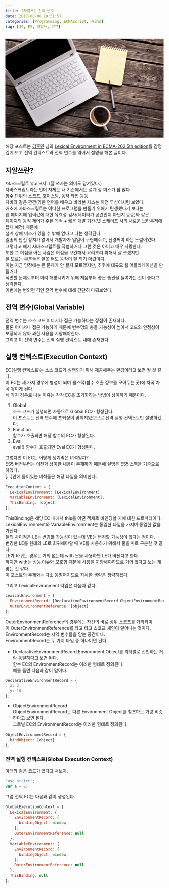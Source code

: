 ```yaml
---
title: (자알쓰) 전역 변수
date: 2017-08-08 18:51:57
categories: [Programming, ECMAScript, 자알쓰]
tag: [JS, ES, 자알쓰, JIT]
---
```

![](js-global-variable-truth/thumb.png)

해당 포스트는 [김훈민](https://www.facebook.com/jeokrang?fref=ts) 님의 [Lexical Environment in ECMA-262 5th edition](http://huns.me/development/1407)를 감명깊게 보고
전역 컨텍스트와 전역 변수를 엮어서 설명을 해본 글이다.

## 자알쓰란?
`자`바스크립트 `알`고 `쓰`자. (잘 쓰자는 의미도 담겨있다.)  
자바스크립트라는 언어 자체는 내 기준에서는 설계 상 미스가 참 많다.  
함수 단위의 스코프, 호이스팅, 동적 타입 등등  
자바와 같은 깐깐(?)한 언어를 배우고 바라본 자스는 허점 투성이처럼 보였다.  
애초에 자바스크립트는 어떠한 프로그램을 만들기 위해서 탄생했다기 보다는  
웹 페이지에 입력값에 대한 유효성 검사(데이터가 공란인지 아닌지 등등)와 같은  
페이지의 동적 제어가 주된 목적 + 짧은 개발 기간(넷 스케이프 사의 새로운 브라우저에 탑재 예정) 때문에  
설계 상에 미스가 있을 수 밖에 없다고 나는 생각된다.  
일종의 안전 장치가 없어서 개발자가 일일이 구현해주고, 신경써야 하는 느낌이었다.  
그렇다고 해서 자바스크립트를 극혐하거나 그런 것은 아니고 매우 사랑한다.  
또한 그 허점을 아는 사람은 허점을 보완해서 요리조리 피해서 잘 쓰겠지만...  
잘 모르는 부분들은 잘못 써도 동작이 잘 되기 마련이다.  
이는 지금 당장에는 큰 문제가 안 될지 모르겠지만, 추후에 대규모 웹 어플리케이션을 만들거나  
직면할 문제로부터 미리 해방시키기 위해 처음부터 좋은 습관을 들여가는 것이 좋다고 생각한다.  
이번에는 번외편 격인 전역 변수에 대해 간단히 다뤄보았다.  

## 전역 변수(Global Variable)
전역 변수는 소스 코드 어디서나 접근 가능하다는 장점이 존재하다.  
물론 어디서나 접근 가능하기 때문에 변수명의 충돌 가능성이 높아서 코드의 안정성이 보장되지 않아 과한 사용을 지양해야한다.  
그리고 이 전역 변수는 전역 실행 컨텍스트 내에 존재한다.

## 실행 컨텍스트(Execution Context)
EC(실행 컨텍스트)는 소스 코드가 실행되기 위해 제공해주는 환경이라고 보면 될 것 같다.  
이 EC는 세 가지 경우에 형성이 되며 콜스택(함수 호출 정보를 모아두는 곳)에 차곡 차곡 쌓이게 된다.  
세 가지 경우로 나눈 이유는 각각 EC를 초기화하는 방법이 상이하기 때문이다.  
1. Global  
소스 코드가 실행되면 자동으로 Global EC가 형성된다.  
이 포스트는 전역 변수에 포커싱이 맞춰져있으므로 전역 실행 컨텍스트만 설명하겠다.
2. Function  
함수가 호출되면 해당 함수의 EC가 형성된다.  
3. Eval  
eval() 함수가 호출되면 Eval EC가 형성된다.  

그렇다면 이 EC는 어떻게 생겨먹은 녀석일까?  
ES5 버전부터는 이전과 상이한 내용이 존재하기 때문에 설명은 ES5 스펙을 기준으로 하겠다.  
[...]안에 들어있는 녀석들은 해당 타입을 의미한다.  

```javascript
ExecutionContext = {
  LexicalEnvironment: [LexicalEnvironment],
  VariableEnvironment: [LexicalEnvironment],
  ThisBinding: [object]
};
```
ThisBinding은 해당 EC 내에서 this를 어떤 객체로 바인딩할 지에 대한 프로퍼티이다.  
LexicalEnvironment와 VariableEnvironment는 동일한 타입을 가지며 동일한 값을 가진다.  
둘의 차이점은 LE는 변경할 가능성이 있는데 VE는 변경할 가능성이 없다는 점이다.  
변경한 LE를 원래의 LE로 회귀해야할 때 VE를 사용하기 위해서 둘을 따로 구분한 것 같다.  
LE가 바뀌는 경우는 거의 없는데 with 문을 사용하면 LE가 바뀐다고 한다.  
하지만 with는 성능 이슈와 모호함 때문에 사용을 지양해야하므로 거의 없다고 보는 게 맞는 것 같다.  
이 포스트의 주제와는 다소 동떨어지므로 자세한 생략은 생략하겠다.

그리고 LexicalEnvironment 타입은 다음과 같다.  
```javascript
LexicalEnvironment = {
  EnvironmentRecord: [DeclarativeEnvironmentRecord|ObjectEnvironmentRecord],
  OuterEnvironmentReference: [object]
};
```
OuterEnvironmentReference의 경우에는 자신의 바로 상위 스코프를 가리키며  
이 OuterEnvironmentReference를 타고 타고 스코프 체인이 일어나는 것이다.  
EnvironmentRecord는 지역 변수들을 담는 공간이다.  
EnvironmentRecord는 두 가지 타입 중 하나이면 된다.  

* DeclarativeEnvironmentRecord
Environment Object를 리터럴로 선언하는 거랑 동일하다고 보면 된다.  
함수 EC의 EnvironmentRecord는 이러한 형태로 정의된다.   
예를 들면 다음과 같이 말이다.  
```javascript
DeclarativeEnvironmentRecord = {
  x: 2,
  y: 10
};
```

* ObjectEnvironmentRecord  
ObjectEnvironmentRecord는 다른 Environment Object를 참조하는 거랑 비슷하다고 보면 된다.  
그로벌 EC의 EnvironmentRecord는 이러한 형태로 정의된다.
```javascript
ObjectEnvironmentRecord = {
  bindObject: [object]
};
```

### 전역 실행 컨텍스트(Global Execution Context)
아래와 같은 코드가 있다고 쳐보자.  
```javascript
'use strict';
var a = 2;
```

그럼 전역 EC는 다음과 같이 생성된다.  
```javascript
GlobalExecutionContext = {
  LexicalEnvironment: {
    EnvironmentRecord: {
      bindingObject: window,
    },
    OuterEnvironmentReference: null
  },
  VariableEnvironment: {
    EnvironmentRecord: {
      bindingObject: window,
    },
    OuterEnvironmentReference: null
  },
  ThisBinding: null
};
```

